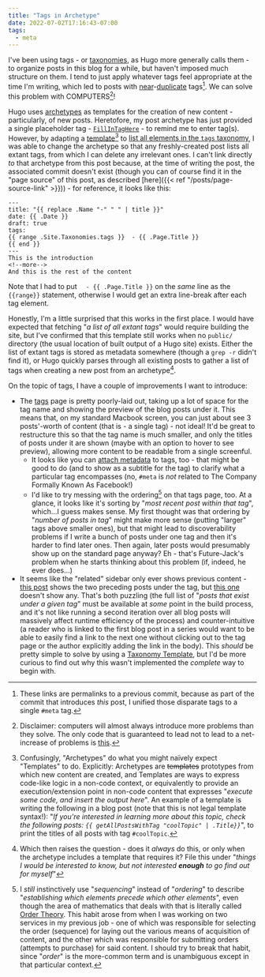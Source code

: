 ```yaml
---
title: "Tags in Archetype"
date: 2022-07-02T17:16:43-07:00
tags:
  - meta
---
```

I've been using tags - or [taxonomies](https://gohugo.io/content-management/taxonomies/), as Hugo more generally calls them - to organize posts in this blog for a while, but haven't imposed much structure on them. I tend to just apply whatever tags feel appropriate at the time I'm writing, which led to posts with [near](https://gitea.scubbo.org/scubbo/blogContent/src/commit/bcb50c6997d9179d899945c481d8588d63d22fa5/blog/content/posts/my-first-post.md?display=source#L5)-[duplicate](https://gitea.scubbo.org/scubbo/blogContent/src/commit/bcb50c6997d9179d899945c481d8588d63d22fa5/blog/content/posts/commenting-enabled.md?display=source#L5) tags[^0]. We can solve this problem with COMPUTERS[^1]!
<!--more-->
Hugo uses [archetypes](https://gohugo.io/content-management/archetypes/) as templates for the creation of new content - particularly, of new posts. Heretofore, my post archetype has just provided a single placeholder tag - [`FillInTagHere`](https://gitea.scubbo.org/scubbo/blogContent/src/branch/main/blog/archetypes/default.md?display=source#L6) - to remind me to enter tag(s). However, by adapting a [template](https://gohugo.io/templates/introduction/)[^2] to [list all elements in the `tags` taxonomy](https://gohugo.io/templates/taxonomy-templates/#example-list-all-site-tags), I was able to change the archetype so that any freshly-created post lists all extant tags, from which I can delete any irrelevant ones. I can't link directly _to_ that archetype from this post because, at the time of writing the post, the associated commit doesn't exist (though you can of course find it in the "page source" of this post, as described [here]({{< ref "/posts/page-source-link" >}})) - for reference, it looks like this:

```
---
title: "{{ replace .Name "-" " " | title }}"
date: {{ .Date }}
draft: true
tags:
{{ range .Site.Taxonomies.tags }}  - {{ .Page.Title }}
{{ end }}
---
This is the introduction
<!--more-->
And this is the rest of the content

```

Note that I had to put `  - {{ .Page.Title }}` on the _same_ line as the `{{range}}` statement, otherwise I would get an extra line-break after each tag element.

Honestly, I'm a little surprised that this works in the first place. I would have expected that fetching "_a list of all extant tags_" would require building the site, but I've confirmed that this template still works when no `public/` directory (the usual location of built output of a Hugo site) exists. Either the list of extant tags is stored as metadata somewhere (though a `grep -r` didn't find it), or Hugo quickly parses through all existing posts to gather a list of tags when creating a new post from an archetype[^3].

On the topic of tags, I have a couple of improvements I want to introduce:
* The [tags](https://blog.scubbo.org/tags/) page is pretty poorly-laid out, taking up a lot of space for the tag name and showing the preview of the blog posts under it. This means that, on my standard Macbook screen, you can just about see 3 posts'-worth of content (that is - a single tag) - not ideal! It'd be great to restructure this so that the tag name is much smaller, and only the titles of posts under it are shown (maybe with an option to hover to see preview), allowing more content to be readable from a single screenful.
  * It looks like you can [attach metadata](https://gohugo.io/content-management/taxonomies/) to tags, too - that might be good to do (and to show as a subtitle for the tag) to clarify what a particular tag encompasses (no, `#meta` is _not_ related to The Company Formally Known As Facebook!)
  * I'd like to try messing with the ordering[^4] on that tags page, too. At a glance, it looks like it's sorting by "_most recent post within that tag_", which...I guess makes sense. My first thought was that ordering by "_number of posts in tag_" might make more sense (putting "larger" tags above smaller ones), but that might lead to discoverability problems if I write a bunch of posts under one tag and then it's harder to find later ones. Then again, later posts would presumably show up on the standard page anyway? Eh - that's Future-Jack's problem when he starts thinking about this problem (if, indeed, he ever does...)
* It seems like the "related" sidebar only ever shows previous content - [this post](https://blog.scubbo.org/posts/cheating-at-word-games-part-3/) shows the two preceding posts under the tag, but [this one](https://blog.scubbo.org/posts/cheating-at-word-games/) doesn't show any. That's both puzzling (the full list of "_posts that exist under a given tag_" must be available at _some_ point in the build process, and it's not like running a second iteration over all blog posts will massively affect runtime efficiency of the process) and counter-intuitive (a reader who is linked to the first blog post in a series would want to be able to easily find a link to the next one without clicking out to the tag page or the author explicitly adding the link in the body). This _should_ be pretty simple to solve by using a [Taxonomy Template](https://gohugo.io/templates/taxonomy-templates/#list-content-with-the-same-taxonomy-term), but I'd be more curious to find out why this wasn't implemented the _complete_ way to begin with.

[^0]: These links are permalinks to a previous commit, because as part of the commit that introduces _this_ post, I unified those disparate tags to a single `#meta` tag.
[^1]: Disclaimer: computers will almost always introduce more problems than they solve. The only code that is guaranteed to lead not to lead to a net-increase of problems is [this](https://github.com/kelseyhightower/nocode).
[^2]: Confusingly, "Archetypes" do what you might naïvely expect "Templates" to do. Explicitly: Archetypes are ~~templates~~ prototypes from which new content are created, and Templates are ways to express code-like logic in a non-code context, or equivalently to provide an execution/extension point in non-code content that expresses "_execute some code, and insert the output here_". An example of a template is writing the following in a blog post (note that this is not legal template syntax!): "_If you're interested in learning more about this topic, check the following posts: `{{ getAllPostsWithTag "coolTopic" | .Title}}`_", to print the titles of all posts with tag `#coolTopic`.
[^3]: Which then raises the question - does it _always_ do this, or only when the archetype includes a template that requires it? File this under "_things I would be interested to know, but not interested **enough** to go find out for myself_"
[^4]: I _still_ instinctively use "_sequencing_" instead of "_ordering_" to describe "_establishing which elements precede which other elements_", even though the area of mathematics that deals with that is literally called [Order Theory](https://en.wikipedia.org/wiki/Order_theory). This habit arose from when I was working on two services in my previous job - one of which was responsible for selecting the order (sequence) for laying out the various means of acquisition of content, and the other which was responsible for submitting orders (attempts to purchase) for said content. I should try to break that habit, since "_order_" is the more-common term and is unambiguous except in that particular context.